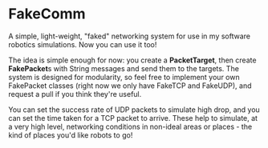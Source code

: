 # FakeComm
A simple, light-weight, "faked" networking system for use in my software robotics simulations. Now you can use it too!

The idea is simple enough for now: you create a <b>PacketTarget</b>, then create <b>FakePacket</b>s with String messages and send them to the targets. The system is designed for modularity, so feel free to implement your own FakePacket classes (right now we only have FakeTCP and FakeUDP), and request a pull if you think they're useful.

You can set the success rate of UDP packets to simulate high drop, and you can set the time taken for a TCP packet to arrive. These help to simulate, at a very high level, networking conditions in non-ideal areas or places - the kind of places you'd like robots to go!
